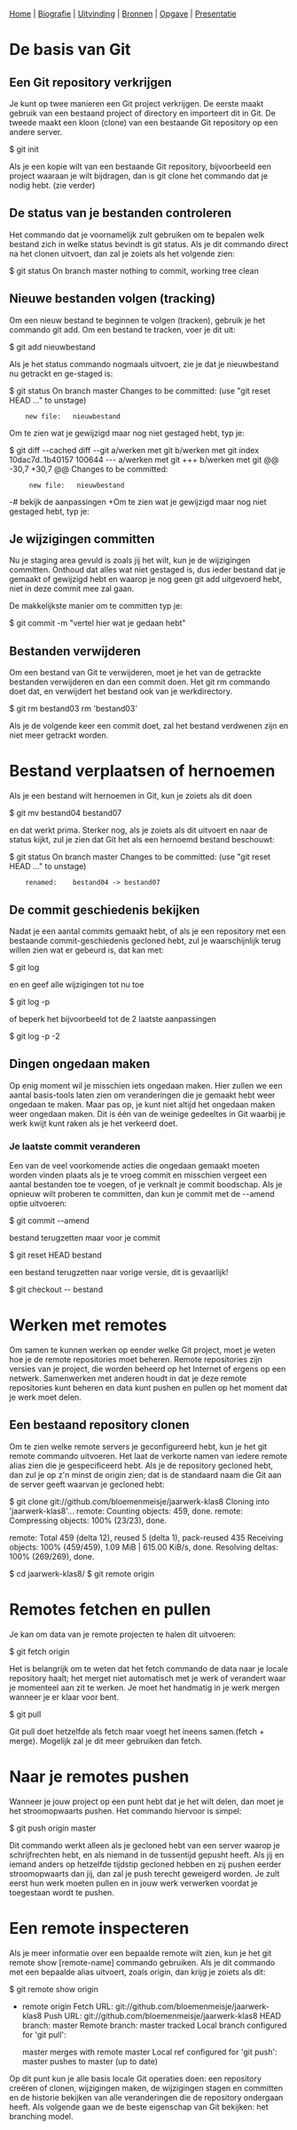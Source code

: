 [Home](README.md) | [Biografie](bio.md) | [Uitvinding](uitvinding.md) | [Bronnen](bronnen.md) | [Opgave](opgave.md) |  [Presentatie](https://gitpitch.com/bloemenmeisje/jaarwerk-klas8/master?grs=github&t=moon)

# De basis van Git

## Een Git repository verkrijgen

Je kunt op twee manieren een Git project verkrijgen. De eerste maakt gebruik van een bestaand project of directory en importeert dit in Git. De tweede maakt een kloon (clone) van een bestaande Git repository op een andere server.

$ git init

Als je een kopie wilt van een bestaande Git repository, bijvoorbeeld een project waaraan je wilt bijdragen, dan is git clone het commando dat je nodig hebt. (zie verder)

## De status van je bestanden controleren
Het commando dat je voornamelijk zult gebruiken om te bepalen welk bestand zich in welke status bevindt is git status. Als je dit commando direct na het clonen uitvoert, dan zal je zoiets als het volgende zien:

$ git status
On branch master
nothing to commit, working tree clean

## Nieuwe bestanden volgen (tracking)

Om een nieuw bestand te beginnen te volgen (tracken), gebruik je het commando git add. Om een bestand te tracken, voer je dit uit:

$ git add nieuwbestand

Als je het status commando nogmaals uitvoert, zie je dat je nieuwbestand nu getrackt en ge-staged is:

$ git status
On branch master
Changes to be committed:
  (use "git reset HEAD <file>..." to unstage)

        new file:   nieuwbestand

Om te zien wat je gewijzigd maar nog niet gestaged hebt, typ je:

$ git diff --cached
diff --git a/werken met git b/werken met git
index 10dac7d..1b40157 100644
--- a/werken met git
+++ b/werken met git
@@ -30,7 +30,7 @@ Changes to be committed:

         new file:   nieuwbestand

-# bekijk de aanpassingen
+Om te zien wat je gewijzigd maar nog niet gestaged hebt, typ je:


## Je wijzigingen committen
Nu je staging area gevuld is zoals jij het wilt, kun je de wijzigingen committen. Onthoud dat alles wat niet gestaged is, dus ieder bestand dat je gemaakt of gewijzigd hebt en waarop je nog geen git add uitgevoerd hebt, niet in deze commit mee zal gaan.

De makkelijkste manier om te committen typ je:

$ git commit -m "vertel hier wat je gedaan hebt"

## Bestanden verwijderen

Om een bestand van Git te verwijderen, moet je het van de getrackte bestanden verwijderen en dan een commit doen. Het git rm commando doet dat, en verwijdert het bestand ook van je werkdirectory.

$ git rm bestand03
rm 'bestand03'

Als je de volgende keer een commit doet, zal het bestand verdwenen zijn en niet meer getrackt worden.


# Bestand verplaatsen of hernoemen

Als je een bestand wilt hernoemen in Git, kun je zoiets als dit doen

$ git mv bestand04 bestand07


en dat werkt prima. Sterker nog, als je zoiets als dit uitvoert en naar de status kijkt, zul je zien dat Git het als een hernoemd bestand beschouwt:

$ git status
On branch master
Changes to be committed:
  (use "git reset HEAD <file>..." to unstage)


        renamed:    bestand04 -> bestand07




## De commit geschiedenis bekijken

Nadat je een aantal commits gemaakt hebt, of als je een repository met een bestaande commit-geschiedenis gecloned hebt, zul je waarschijnlijk terug willen zien wat er gebeurd is, dat kan met:

$ git log

en en geef alle wijzigingen tot nu toe

$ git log -p

of beperk het bijvoorbeeld tot de 2 laatste aanpassingen

$ git log -p -2


## Dingen ongedaan maken

Op enig moment wil je misschien iets ongedaan maken. Hier zullen we een aantal basis-tools laten zien om veranderingen die je gemaakt hebt weer ongedaan te maken. Maar pas op, je kunt niet altijd het ongedaan maken weer ongedaan maken. Dit is één van de weinige gedeeltes in Git waarbij je werk kwijt kunt raken als je het verkeerd doet.

### Je laatste commit veranderen
Een van de veel voorkomende acties die ongedaan gemaakt moeten worden vinden plaats als je te vroeg commit en misschien vergeet een aantal bestanden toe te voegen, of je verknalt je commit boodschap. Als je opnieuw wilt proberen te committen, dan kun je commit met de --amend optie uitvoeren:

$ git commit --amend

bestand terugzetten maar voor je commit

$ git reset HEAD bestand

een bestand terugzetten naar vorige versie, dit is gevaarlijk!

$ git checkout -- bestand

# Werken met remotes
Om samen te kunnen werken op eender welke Git project, moet je weten hoe je de remote repositories moet beheren. Remote repositories zijn versies van je project, die worden beheerd op het Internet of ergens op een netwerk.
Samenwerken met anderen houdt in dat je deze remote repositories kunt beheren en data kunt pushen en pullen op het moment dat je werk moet delen.

## Een bestaand repository clonen

Om te zien welke remote servers je geconfigureerd hebt, kun je het git remote commando uitvoeren. Het laat de verkorte namen van iedere remote alias zien die je gespecificeerd hebt. Als je de repository gecloned hebt, dan zul je op z'n minst de origin zien; dat is de standaard naam die Git aan de server geeft waarvan je gecloned hebt:

$ git clone git://github.com/bloemenmeisje/jaarwerk-klas8
Cloning into 'jaarwerk-klas8'...
remote: Counting objects: 459, done.
remote: Compressing objects: 100% (23/23), done.

remote: Total 459 (delta 12), reused 5 (delta 1), pack-reused 435
Receiving objects: 100% (459/459), 1.09 MiB | 615.00 KiB/s, done.
Resolving deltas: 100% (269/269), done.

$ cd jaarwerk-klas8/
$ git remote
origin

# Remotes fetchen en pullen

Je kan om data van je remote projecten te halen dit uitvoeren:

$ git fetch origin

Het is belangrijk om te weten dat het fetch commando de data naar je locale repository haalt; het merget niet automatisch met je werk of verandert waar je momenteel aan zit te werken. Je moet het handmatig in je werk mergen wanneer je er klaar voor bent.

$ git pull

Git pull doet hetzelfde als fetch maar voegt het ineens samen.(fetch + merge). Mogelijk zal je dit meer gebruiken dan fetch.

# Naar je remotes pushen

Wanneer je jouw project op een punt hebt dat je het wilt delen, dan moet je het
stroomopwaarts pushen. Het commando hiervoor is simpel:

$ git push origin master

Dit commando werkt alleen als je gecloned hebt van een server waarop je schrijfrechten hebt, en als niemand in de tussentijd gepusht heeft. Als jij en iemand anders op hetzelfde tijdstip gecloned hebben en zij pushen eerder stroomopwaarts dan jij, dan zal je push terecht geweigerd worden. Je zult eerst hun werk moeten pullen en in jouw werk verwerken voordat je toegestaan wordt te pushen.

# Een remote inspecteren

Als je meer informatie over een bepaalde remote wilt zien, kun je het git remote show [remote-name] commando gebruiken. Als je dit commando met een bepaalde alias uitvoert, zoals origin, dan krijg je zoiets als dit:

$ git remote show origin
* remote origin
  Fetch URL: git://github.com/bloemenmeisje/jaarwerk-klas8
  Push  URL: git://github.com/bloemenmeisje/jaarwerk-klas8
  HEAD branch: master
  Remote branch:
    master tracked
  Local branch configured for 'git pull':

    master merges with remote master
  Local ref configured for 'git push':
    master pushes to master (up to date)

Op dit punt kun je alle basis locale Git operaties doen: een repository creëren of clonen, wijzigingen maken, de wijzigingen stagen en committen en de historie bekijken van alle veranderingen die de repository ondergaan heeft. Als volgende gaan we de beste eigenschap van Git bekijken: het branching model.
